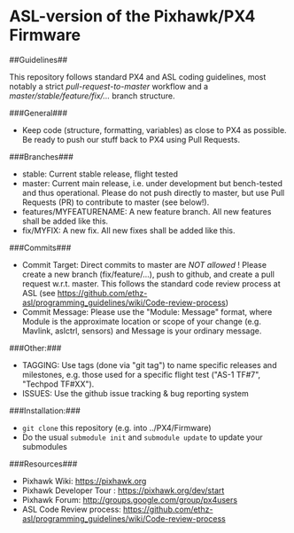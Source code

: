 # ASL-version of the Pixhawk/PX4 Firmware #

##Guidelines##

This repository follows standard PX4 and ASL coding guidelines, most notably a strict _pull-request-to-master_ workflow and a _master/stable/feature/fix/..._ branch structure.

###General###
 - Keep code (structure, formatting, variables) as close to PX4 as possible. Be ready to push our stuff back to PX4 using Pull Requests.

###Branches###
 - stable: Current stable release, flight tested
 - master: Current main release, i.e. under development but bench-tested and thus operational. Please do not push directly to master, but use Pull Requests (PR) to contribute to master (see below!).
 - features/MYFEATURENAME: A new feature branch. All new features shall be added like this.
 - fix/MYFIX: A new fix. All new fixes shall be added like this.

###Commits###
 - Commit Target: Direct commits to master are _NOT allowed_ ! Please create a new branch (fix/feature/...), push to github, and create a pull request w.r.t. master. This follows the standard code review process at ASL (see https://github.com/ethz-asl/programming_guidelines/wiki/Code-review-process)
 - Commit Message: Please use the "Module: Message" format, where Module is the approximate location or scope of your change (e.g. Mavlink, aslctrl, sensors) and Message is your ordinary message.
 
###Other:###
 - TAGGING: Use tags (done via "git tag") to name specific releases and milestones, e.g. those used for a specific flight test ("AS-1 TF#7", "Techpod TF#XX").
 - ISSUES: Use the github issue tracking & bug reporting system
 
###Installation:###
 - `git clone` this repository (e.g. into ../PX4/Firmware)
 - Do the usual `submodule init` and `submodule update` to update your submodules
 
###Resources###
 - Pixhawk Wiki: https://pixhawk.org
 - Pixhawk Developer Tour : https://pixhawk.org/dev/start
 - Pixhawk Forum: http://groups.google.com/group/px4users
 - ASL Code Review process: https://github.com/ethz-asl/programming_guidelines/wiki/Code-review-process
